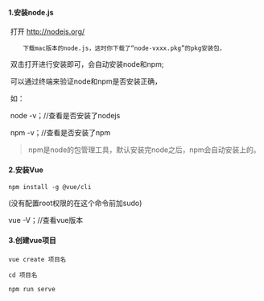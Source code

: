 #### 1.安装node.js

​		打开 http://nodejs.org/ 

 		下载mac版本的node.js，这时你下载了“node-vxxx.pkg”的pkg安装包，

​		双击打开进行安装即可，会自动安装node和npm;

​		可以通过终端来验证node和npm是否安装正确，

​		如：

​		node -v；//查看是否安装了nodejs

​		npm -v；//查看是否安装了npm

> npm是node的包管理工具，默认安装完node之后，npm会自动安装上的。



#### 2.安装Vue

`npm install -g @vue/cli`

(没有配置root权限的在这个命令前加sudo)

vue -V；//查看vue版本



#### 3.创建vue项目

`vue create 项目名`

`cd 项目名`

`npm run serve`

